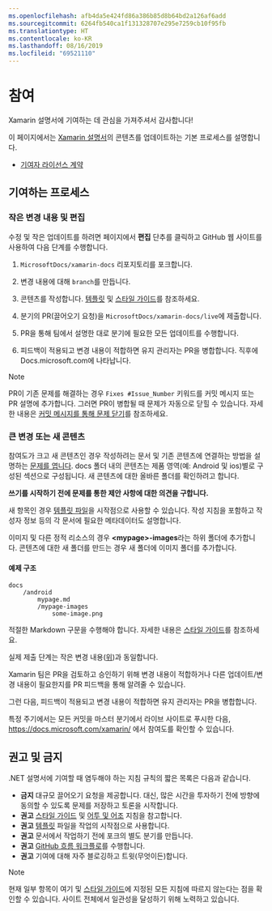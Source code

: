 ```yaml
---
ms.openlocfilehash: afb4da5e424fd86a386b85d8b64bd2a126af6add
ms.sourcegitcommit: 6264fb540ca1f131328707e295e7259cb10f95fb
ms.translationtype: HT
ms.contentlocale: ko-KR
ms.lasthandoff: 08/16/2019
ms.locfileid: "69521110"
---
```

# <a name="contributing"></a>참여

Xamarin 설명서에 기여하는 데 관심을 가져주셔서 감사합니다!

이 페이지에서는 [Xamarin 설명서](https://docs.microsoft.com/xamarin)의 콘텐츠를 업데이트하는 기본 프로세스를 설명합니다.

* [기여자 라이선스 계약](LICENSE)

## <a name="process-for-contributing"></a>기여하는 프로세스

### <a name="small-changes--edits"></a>작은 변경 내용 및 편집

수정 및 작은 업데이트를 하려면 페이지에서 **편집** 단추를 클릭하고 GitHub 웹 사이트를 사용하여 다음 단계를 수행합니다.

1. `MicrosoftDocs/xamarin-docs` 리포지토리를 포크합니다.

2. 변경 내용에 대해 `branch`를 만듭니다.

3. 콘텐츠를 작성합니다. [템플릿](contributing-guidelines/template.md) 및 [스타일 가이드](contributing-guidelines/voice-tone.md)를 참조하세요.

4. 분기의 PR(끌어오기 요청)을 `MicrosoftDocs/xamarin-docs/live`에 제출합니다.

5. PR을 통해 팀에서 설명한 대로 분기에 필요한 모든 업데이트를 수행합니다.

6. 피드백이 적용되고 변경 내용이 적합하면 유지 관리자는 PR을 병합합니다. 직후에 Docs.microsoft.com에 나타납니다.


> [!NOTE]
> PR이 기존 문제를 해결하는 경우 `Fixes #Issue_Number` 키워드를 커밋 메시지 또는 PR 설명에 추가합니다. 그러면 PR이 병합될 때 문제가 자동으로 닫힐 수 있습니다. 자세한 내용은 [커밋 메시지를 통해 문제 닫기](https://help.github.com/articles/closing-issues-via-commit-messages/)를 참조하세요.


### <a name="big-changes-or-new-content"></a>큰 변경 또는 새 콘텐츠

참여도가 크고 새 콘텐츠인 경우 작성하려는 문서 및 기존 콘텐츠에 연결하는 방법을 설명하는 [문제를 엽니다](https://github.com/MicrosoftDocs/xamarin-docs/issues). docs 폴더 내의 콘텐츠는 제품 영역(예: Android 및 ios)별로 구성된 섹션으로 구성됩니다. 새 콘텐츠에 대한 올바른 폴더를 확인하려고 합니다. 

**쓰기를 시작하기 전에 문제를 통한 제안 사항에 대한 의견을 구합니다.**

새 항목인 경우 [템플릿 파일](../contributing-guidelines/template.md)을 시작점으로 사용할 수 있습니다. 작성 지침을 포함하고 작성자 정보 등의 각 문서에 필요한 메타데이터도 설명합니다.

이미지 및 다른 정적 리소스의 경우 **\<mypage>-images**라는 하위 폴더에 추가합니다. 콘텐츠에 대한 새 폴더를 만드는 경우 새 폴더에 이미지 폴더를 추가합니다.

#### <a name="example-structure"></a>예제 구조

```
docs
    /android
        mypage.md
        /mypage-images
            some-image.png
```

적절한 Markdown 구문을 수행해야 합니다. 자세한 내용은 [스타일 가이드](../contributing-guidelines/template.md)를 참조하세요.

실제 제출 단계는 작은 변경 내용([위](#process-for-contributing))과 동일합니다.

Xamarin 팀은 PR을 검토하고 승인하기 위해 변경 내용이 적합하거나 다른 업데이트/변경 내용이 필요한지를 PR 피드백을 통해 알려줄 수 있습니다.

그런 다음, 피드백이 적용되고 변경 내용이 적합하면 유지 관리자는 PR을 병합합니다.

특정 주기에서는 모든 커밋을 마스터 분기에서 라이브 사이트로 푸시한 다음, https://docs.microsoft.com/xamarin/ 에서 참여도를 확인할 수 있습니다.

## <a name="dos-and-donts"></a>권고 및 금지

.NET 설명서에 기여할 때 염두해야 하는 지침 규칙의 짧은 목록은 다음과 같습니다.

- **금지** 대규모 끌어오기 요청을 제공합니다. 대신, 많은 시간을 투자하기 전에 방향에 동의할 수 있도록 문제를 저장하고 토론을 시작합니다.
- **권고** [스타일 가이드](contributing-guidelines/template.md) 및 [어투 및 어조](contributing-guidelines/voice-tone.md) 지침을 참고합니다.
- **권고** [템플릿](contributing-guidelines/template.md) 파일을 작업의 시작점으로 사용합니다.
- **권고** 문서에서 작업하기 전에 포크의 별도 분기를 만듭니다.
- **권고** [GitHub 흐름 워크플로](https://guides.github.com/introduction/flow/)를 수행합니다.
- **권고** 기여에 대해 자주 블로깅하고 트윗(무엇이든)합니다.

> [!NOTE]
> 현재 일부 항목이 여기 및 [스타일 가이드](contributing-guidelines/template.md)에 지정된 모든 지침에 따르지 않는다는 점을 확인할 수 있습니다. 사이트 전체에서 일관성을 달성하기 위해 노력하고 있습니다. 


